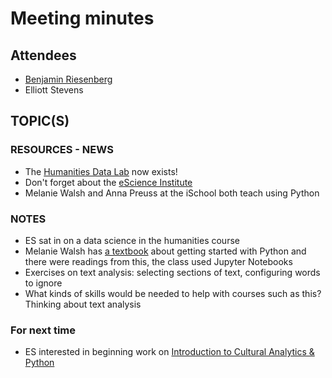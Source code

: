 # Meeting minutes

## Attendees
- [Benjamin Riesenberg](https://github.com/briesenberg07)
- Elliott Stevens

## TOPIC(S)

### RESOURCES - NEWS
- The [Humanities Data Lab](https://humanitiesdatalab.ds.lib.uw.edu) now exists!
- Don't forget about the [eScience Institute](https://escience.washington.edu/)
- Melanie Walsh and Anna Preuss at the iSchool both teach using Python

### NOTES
- ES sat in on a data science in the humanities course
- Melanie Walsh has [a textbook](https://melaniewalsh.github.io/Intro-Cultural-Analytics/welcome.html) about getting started with Python and there were readings from this, the class used Jupyter Notebooks
- Exercises on text analysis: selecting sections of text, configuring words to ignore
- What kinds of skills would be needed to help with courses such as this? Thinking about text analysis

### For next time
- ES interested in beginning work on [Introduction to Cultural Analytics & Python](https://melaniewalsh.github.io/Intro-Cultural-Analytics/welcome.html)
